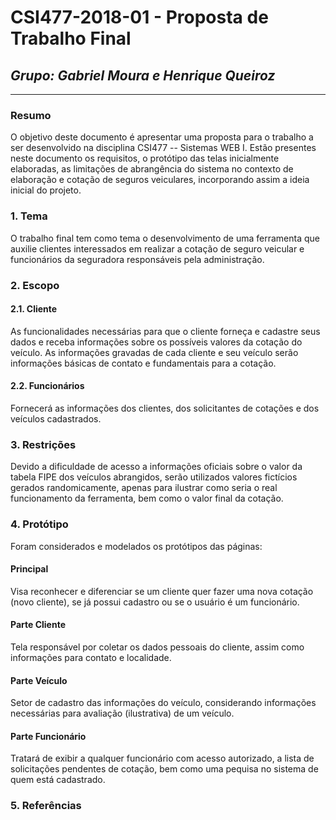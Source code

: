 # **CSI477-2018-01 - Proposta de Trabalho Final**
## *Grupo: Gabriel Moura e Henrique Queiroz*

--------------

<!-- Descrever um resumo sobre o trabalho. -->

### Resumo
O objetivo deste documento é apresentar uma proposta para o trabalho a ser desenvolvido 
na disciplina CSI477 -- Sistemas WEB I. 
Estão presentes neste documento os requisitos, 
o protótipo das telas inicialmente elaboradas, as limitações de abrangência do sistema 
no contexto de elaboração e cotação de seguros veiculares, incorporando assim a ideia 
inicial do projeto.

<!-- Apresentar o tema. -->
### 1. Tema

  O trabalho final tem como tema o desenvolvimento de uma ferramenta que auxilie clientes interessados
  em realizar a cotação de seguro veicular e funcionários da seguradora responsáveis pela administração.

<!-- Descrever e limitar o escopo da aplicação. -->
### 2. Escopo

#### 2.1. Cliente

As funcionalidades necessárias para que o cliente forneça e cadastre seus dados e receba informações
sobre os possíveis valores da cotação do veículo.
As informações gravadas de cada cliente e seu veículo serão informações básicas de contato e fundamentais
para a cotação.

#### 2.2. Funcionários

Fornecerá as informações dos clientes, dos solicitantes de cotações e dos veículos cadastrados.
  

<!-- Apresentar restrições de funcionalidades e de escopo. -->
### 3. Restrições

  Devido a dificuldade de acesso a informações oficiais sobre o valor da tabela FIPE dos veículos
  abrangidos, serão utilizados valores fictícios gerados randomicamente, apenas para ilustrar como 
  seria o real funcionamento da ferramenta, bem como o valor final da cotação.  
  

<!-- Construir alguns protótipos para a aplicação, disponibilizá-los no Github e descrever o que foi considerado. //-->
### 4. Protótipo
  Foram considerados e modelados os protótipos das páginas:
  #### Principal
  Visa reconhecer e diferenciar se um cliente quer fazer uma nova cotação (novo cliente), se já possui 
  cadastro ou se o usuário é um funcionário.
  #### Parte Cliente
  Tela responsável por coletar os dados pessoais do cliente, assim como informações para contato e localidade.
  #### Parte Veículo
  Setor de cadastro das informações do veículo, considerando informações necessárias para avaliação (ilustrativa) de um veículo.
  #### Parte Funcionário
  Tratará de exibir a qualquer funcionário com acesso autorizado, a lista de solicitações pendentes de cotação, bem como uma pequisa no sistema de quem está cadastrado.

### 5. Referências

